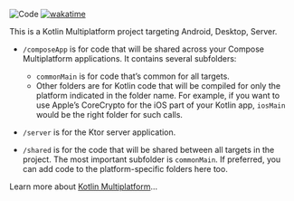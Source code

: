 ![Code](https://tokei.rs/b1/github/aiyu-ayaan/ExpenseSync?category=code)
[![wakatime](https://wakatime.com/badge/user/3a4240f0-6bea-4626-be2a-1129790e4336/project/797d9aa9-4aad-430c-96d4-010b2de71c89.svg)](https://wakatime.com/badge/user/3a4240f0-6bea-4626-be2a-1129790e4336/project/797d9aa9-4aad-430c-96d4-010b2de71c89)

This is a Kotlin Multiplatform project targeting Android, Desktop, Server.

* `/composeApp` is for code that will be shared across your Compose Multiplatform applications.
  It contains several subfolders:
  - `commonMain` is for code that’s common for all targets.
  - Other folders are for Kotlin code that will be compiled for only the platform indicated in the folder name.
    For example, if you want to use Apple’s CoreCrypto for the iOS part of your Kotlin app,
    `iosMain` would be the right folder for such calls.

* `/server` is for the Ktor server application.

* `/shared` is for the code that will be shared between all targets in the project.
  The most important subfolder is `commonMain`. If preferred, you can add code to the platform-specific folders here too.


Learn more about [Kotlin Multiplatform](https://www.jetbrains.com/help/kotlin-multiplatform-dev/get-started.html)…

